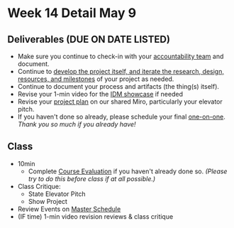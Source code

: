 # Week 14 Detail May 9

## Deliverables (DUE ON DATE LISTED)

* Make sure you continue to check-in with your [accountability team](../assignments/accountability\_partner.md) and document.
* Continue to [develop the project itself, and iterate the research, design, resources, and milestones](../assignments/project\_plan.md) of your project as needed.
* Continue to document your process and artifacts (the thing(s) itself).
* Revise your 1-min video for the [IDM showcase](../critiques-demos-presentations-and-exhibition/idm\_showcase.md) if needed
* Revise your [project plan](../assignments/project\_plan.md) on our shared Miro, particularly your elevator pitch.&#x20;
* If you haven't done so already, please schedule your final [one-on-one](week15\_detail.md). _Thank you so much if you already have!_

## Class

* 10min
  * Complete [Course Evaluation](../assignments/course\_evaluation.md) if you haven't already done so. _(Please try to do this before class if at all possible.)_
* Class Critique:
  * State Elevator Pitch
  * Show Project
* Review Events on [Master Schedule](./)
* (IF time) 1-min video revision reviews & class critique
